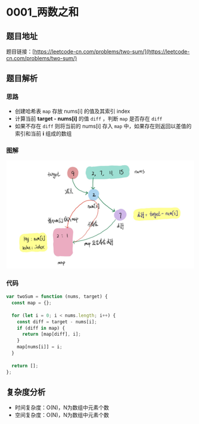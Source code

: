 # 0001\_两数之和

## 题目地址

题目链接：[https://leetcode-cn.com/problems/two-sum/](https://leetcode-cn.com/problems/two-sum/)

## 题目解析

### 思路

* 创建哈希表 `map` 存放 nums\[i\] 的值及其索引 index 
* 计算当前 **target - nums\[i\]** 的值 `diff` ，判断 `map` 是否存在 `diff`
* 如果不存在 `diff` 则将当前的 nums\[i\] 存入 `map` 中，如果存在则返回以差值的索引和当前 **i** 组成的数组

### 图解

![twoSum](../.gitbook/assets/img_0059.jpg)

### 代码

```javascript
var twoSum = function (nums, target) {
  const map = {};

  for (let i = 0; i < nums.length; i++) {
    const diff = target - nums[i];
    if (diff in map) {
      return [map[diff], i];
    }
    map[nums[i]] = i;
  }

  return [];
};
```

## 复杂度分析

* 时间复杂度：O\(N\)，N为数组中元素个数
* 空间复杂度：O\(N\)，N为数组中元素个数

